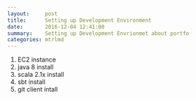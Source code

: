 ```yaml
---
layout:     post
title:      Setting up Development Environment
date:       2016-12-04 12:41:00
summary:    Setting up Development Envrionmet about portfo
categories: mtrlmd
---
```




1. EC2 instance
2. java 8 install
3. scala 2.1x install
4. sbt install
5. git client intall
